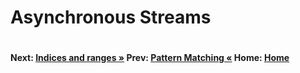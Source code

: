 # Asynchronous Streams

```cs --project ./Snippets/Snippets.csproj --source-file ./Snippets/AsyncStream.cs --region async-stream --session async-stream
```
#### Next: [Indices and ranges  &raquo;](./index-ranges.md)   Prev: [Pattern Matching  &laquo;](./PATTERN-MATCHING.md)   Home: [Home](readme.md)